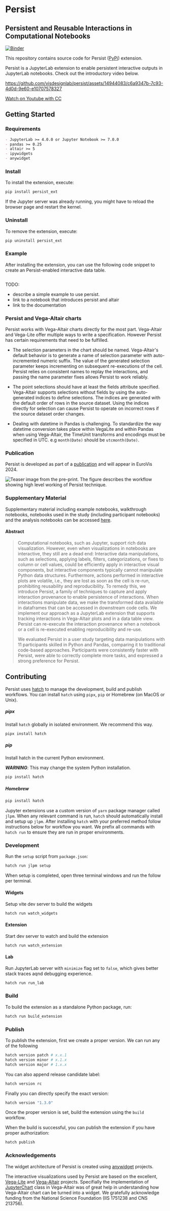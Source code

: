 # Persist

## Persistent and Reusable Interactions in Computational Notebooks

[![Binder](https://mybinder.org/badge_logo.svg)](https://mybinder.org/v2/gh/visdesignlab/persist/main?urlpath=lab)

This repository contains source code for Persist ([PyPi](https://pypi.org/project/persist_ext/)) extension.

Persist is a JupyterLab extension to enable persistent interactive outputs in JupyterLab notebooks. Check out the introductory video below.

https://github.com/visdesignlab/persist/assets/14944083/c6a9347b-7c93-4d0d-9e60-e10707578327

[Watch on Youtube with CC](https://www.youtube.com/watch?v=DXHXPvRHN9I)

## Getting Started

### Requirements

```markdown
- JupyterLab >= 4.0.0 or Jupyter Notebook >= 7.0.0
- pandas >= 0.25
- altair >= 5
- ipywidgets
- anywidget
```

### Install

To install the extension, execute:

```bash
pip install persist_ext
```

If the Jupyter server was already running, you might have to reload the browser page and restart the kernel.

### Uninstall

To remove the extension, execute:

```bash
pip uninstall persist_ext
```

### Example

After installing the extension, you can use the following code snippet to create an Persist-enabled interactive data table.

```bash

```

TODO:

- describe a simple example to use persist.
- link to a notebook that introduces persist and altair
- link to the documentation

### Persist and Vega-Altair charts

Persist works with Vega-Altair charts directly for the most part. Vega-Altair and Vega-Lite offer multiple ways to write a specification. However Persist has certain requirements that need to be fulfilled.

- The selection parameters in the chart should be named. Vega-Altair's default behavior is to generate a name of selection parameter with auto-incremented numeric suffix. The value of the generated selection parameter keeps incrementing on subsequent re-executions of the cell. Persist relies on consistent names to replay the interactions, and passing the name parameter fixes allows Persist to work reliably.

- The point selections should have at least the fields attribute specified. Vega-Altair supports selections without fields by using the auto-generated indices to define selections. The indices are generated with the default order of rows in the source dataset. Using the indices directly for selection can cause Persist to operate on incorrect rows if the source dataset order changes.

- Dealing with datetime in Pandas is challenging. To standardize the way datetime conversion takes place within VegaLite and within Pandas when using Vega-Altair, the TimeUnit transforms and encodings must be specified in UTC. e.g `month(Date)` should be `utcmonth(Date)`.

### Publication

Persist is developed as part of a [publication](https://osf.io/preprints/osf/9x8eq) and will appear in EuroVis 2024.

![Teaser image from the pre-print. The figure describes the workflow showing high level working of Persist technique.](public/imgs/teaser.png)

### Supplementary Material

Supplementary material including example notebooks, walkthrough notebooks, notebooks used in the study (including participant notebooks) and the analysis notebooks can be accessed [here](https://github.com/visdesignlab/persist_examples).

#### Abstract

> Computational notebooks, such as Jupyter, support rich data visualization. However, even when visualizations in notebooks are interactive, they still are a dead end: Interactive data manipulations, such as selections, applying labels, filters, categorizations, or fixes to column or cell values, could be efficiently apply in interactive visual components, but interactive components typically cannot manipulate Python data structures. Furthermore, actions performed in interactive plots are volatile, i.e., they are lost as soon as the cell is re-run, prohibiting reusability and reproducibility. To remedy this, we introduce Persist, a family of techniques to capture and apply interaction provenance to enable persistence of interactions. When interactions manipulate data, we make the transformed data available in dataframes that can be accessed in downstream code cells. We implement our approach as a JupyterLab extension that supports tracking interactions in Vega-Altair plots and in a data table view. Persist can re-execute the interaction provenance when a notebook or a cell is re-executed enabling reproducibility and re-use.
>
> We evaluated Persist in a user study targeting data manipulations with 11 participants skilled in Python and Pandas, comparing it to traditional code-based approaches. Participants were consistently faster with Persist, were able to correctly complete more tasks, and expressed a strong preference for Persist.

## Contributing

Persist uses [hatch](https://hatch.pypa.io/latest/) to manage the development, build and publish workflows. You can install `hatch` using `pipx`, `pip` or Homebrew (on MacOS or Unix).

##### **pipx**

Install `hatch` globally in isolated environment. We recommend this way.

```bash
pipx install hatch
```

##### **pip**

Install hatch in the current Python environment.

_**WARNING**_: This may change the system Python installation.

```bash
pip install hatch
```

##### **Homebrew**

```bash
pip install hatch
```

Jupyter extensions use a custom version of `yarn` package manager called `jlpm`. When any relevant command is run, `hatch` should automatically install and setup up `jlpm`.
After installing `hatch` with your preferred method follow instructions below for workflow you want. We prefix all commands with `hatch run` to ensure they are run in proper environments.

### Development

Run the `setup` script from `package.json`:

```bash
hatch run jlpm setup
```

When setup is completed, open three terminal windows and run the follow per terminal.

#### Widgets

Setup vite dev server to build the widgets

```bash
hatch run watch_widgets
```

#### Extension

Start dev server to watch and build the extension

```bash
hatch run watch_extension
```

#### Lab

Run JupyterLab server with `minimize` flag set to `false`, which gives better stack traces aqnd debugging experience.

```bash
hatch run run_lab
```

### Build

To build the extension as a standalone Python package, run:

```bash
hatch run build_extension
```

### Publish

To publish the extension, first we create a proper version. We can run any of the following

```bash
hatch version patch # x.x.1
hatch version minor # x.1.x
hatch version major # 1.x.x
```

You can also append release candidate label:

```bash
hatch version rc
```

Finally you can directly specify the exact version:

```bash
hatch version "1.3.0"
```

Once the proper version is set, build the extension using the `build` workflow.

When the build is successful, you can publish the extension if you have proper authorization:

```bash
hatch publish
```

### Acknowledgements

The widget architecture of Persist is created using [anywidget](https://github.com/manzt/anywidget) projects.

The interactive visualizations used by Persist are based on the excellent, [Vega-Lite](https://github.com/vega/vega-lite) and [Vega-Altair](https://github.com/altair-viz/altair) projects. Specifially the implementation of [JupyterChart](https://github.com/altair-viz/altair/blob/main/altair/jupyter/jupyter_chart.py) class in Vega-Altair was of great help in understanding how Vega-Altair chart can be turned into a widget. We gratefully acknowledge funding from the National Science Foundation (IIS 1751238 and CNS 213756).

<!-- ### Citing
```bibtex
@article{gadhave_2023,
 title={Persist: Persistent and Reusable Interactions in Computational Notebooks},
 url={osf.io/9x8eq},
 DOI={10.31219/osf.io/9x8eq},
 publisher={OSF Preprints},
 author={Gadhave, Kiran, Cutler, Zach and Lex, Alexander},
 year={2023},
 month={Dec}
}
``` -->
